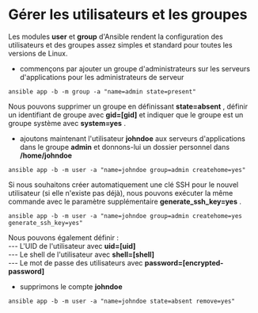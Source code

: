 # Gérer les utilisateurs et les groupes

Les modules **user** et **group** d'Ansible rendent la configuration des utilisateurs et des groupes assez simples et standard pour toutes les versions de Linux.

- commençons par ajouter un groupe d'administrateurs sur les serveurs d'applications pour les administrateurs de serveur

```
ansible app -b -m group -a "name=admin state=present"
```

Nous pouvons supprimer un groupe en définissant **state=absent** , définir un identifiant de groupe avec **gid=[gid]** et indiquer que le groupe est un groupe système avec **system=yes** .

- ajoutons maintenant l'utilisateur **johndoe** aux serveurs d'applications dans le groupe **admin** et donnons-lui un dossier personnel dans **/home/johndoe**

```
ansible app -b -m user -a "name=johndoe group=admin createhome=yes"
```

Si nous souhaitons créer automatiquement une clé SSH pour le nouvel utilisateur (si elle n'existe pas déjà), nous pouvons exécuter la même commande avec le paramètre supplémentaire **generate_ssh_key=yes** .

```
ansible app -b -m user -a "name=johndoe group=admin createhome=yes generate_ssh_key=yes"
```

Nous pouvons également définir : <br>
--- L'UID de l'utilisateur avec **uid=[uid]** <br>
--- Le shell de l'utilisateur avec **shell=[shell]** <br>
--- Le mot de passe des utilisateurs avec **password=[encrypted-password]**

- supprimons le compte **johndoe**

```
ansible app -b -m user -a "name=johndoe state=absent remove=yes"
```